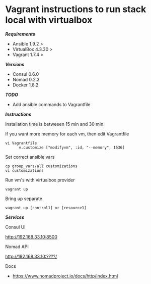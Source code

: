 # Vagrant instructions to run stack local with virtualbox

***Requirements***

- Ansible 1.9.2 >
- VirtualBox 4.3.30 >
- Vagrant 1.7.4 >

***Versions***

- Consul 0.6.0
- Nomad 0.2.3
- Docker 1.8.2

***TODO***

- Add ansible commands to Vagrantfile

***Instructions***

Installation time is betweeen 15 min and 30 min.

If you want more memory for each vm, then edit Vagrantfile

```
vi Vagrantfile
      v.customize ["modifyvm", :id, "--memory", 1536]
```

Set correct ansible vars

```
cp group_vars/all customizations
vi customizations
```

Run vm's with virtualbox provider

```
vagrant up 
```

Bring up separate

```
vagrant up [control1] or [resource1]
```

***Services***

Consul UI

http://192.168.33.10:8500

Nomad API

http://192.168.33.10:????/

Docs
* https://www.nomadproject.io/docs/http/index.html

